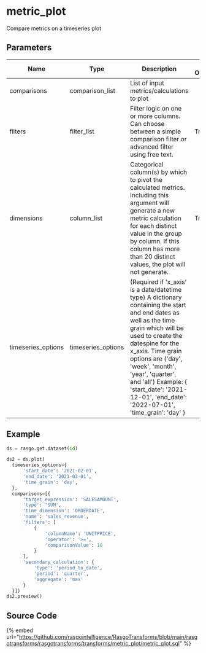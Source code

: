 

# metric_plot

Compare metrics on a timeseries plot

## Parameters

|        Name        |        Type        |                                                                                                                                                                           Description                                                                                                                                                                           | Is Optional |
| ------------------ | ------------------ | --------------------------------------------------------------------------------------------------------------------------------------------------------------------------------------------------------------------------------------------------------------------------------------------------------------------------------------------------------------- | ----------- |
| comparisons        | comparison_list    | List of input metrics/calculations to plot                                                                                                                                                                                                                                                                                                                      |             |
| filters            | filter_list        | Filter logic on one or more columns. Can choose between a simple comparison filter or advanced filter using free text.                                                                                                                                                                                                                                          | True        |
| dimensions         | column_list        | Categorical column(s) by which to pivot the calculated metrics. Including this argument will generate a new metric calculation for each distinct value in the group by column. If this column has more than 20 distinct values, the plot will not generate.                                                                                                     | True        |
| timeseries_options | timeseries_options | (Required if 'x_axis' is a date/datetime type) A dictionary containing the start and end dates as well as the time grain which will be used to create the datespine for the x_axis. Time grain options are ('day', 'week', 'month', 'year', 'quarter', and 'all') Example: {   'start_date': '2021-12-01',   'end_date': '2022-07-01',   'time_grain': 'day' }  |             |


## Example

```python
ds = rasgo.get.dataset(id)

ds2 = ds.plot(
  timeseries_options={
      'start_date': '2021-02-01',
      'end_date': '2021-03-01',
      'time_grain': 'day',
  },
  comparisons=[{
      'target_expression': 'SALESAMOUNT',
      'type': 'SUM',
      'time_dimension': 'ORDERDATE',
      'name': 'sales_revenue',
      'filters': [
          {
              'columnName': 'UNITPRICE',
              'operator': '>=',
              'comparisonValue': 10
          }
      ],
      'secondary_calculation': {
          'type': 'period_to_date',
          'period': 'quarter',
          'aggregate': 'max'
      }
  }])
ds2.preview()
```

## Source Code

{% embed url="https://github.com/rasgointelligence/RasgoTransforms/blob/main/rasgotransforms/rasgotransforms/transforms/metric_plot/metric_plot.sql" %}

